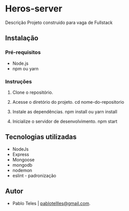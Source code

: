 # Heros-server

Descrição
Projeto construido para vaga de Fullstack

## Instalação

### Pré-requisitos

- Node.js
- npm ou yarn

### Instruções

1. Clone o repositório.

2. Acesse o diretório do projeto.
   cd nome-do-repositorio

3. Instale as dependências.
   npm install ou yarn install

4. Inicialize o servidor de desenvolvimento.
   npm start

## Tecnologias utilizadas

- NodeJs
- Express
- Mongoose
- mongodb
- nodemon
- eslint - padronização

## Autor

- Pablo Teles | pablotellles@gmail.com.
